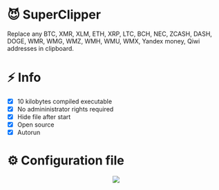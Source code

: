  
# :smiling_imp: SuperClipper
Replace any BTC, XMR, XLM, ETH, XRP, LTC, BCH, NEC, ZCASH, DASH, DOGE, WMR, WMG, WMZ, WMH, WMU, WMX, Yandex money, Qiwi addresses in clipboard.
# :zap: Info
 - [X] 10 kilobytes compiled executable
 - [X] No admininistrator rights required
 - [X] Hide file after start
 - [X] Open source
 - [X] Autorun

# :gear: Configuration file
<p align="center">
  <img src="https://i.ibb.co/BKTFNqT/devil.jpg">
</p>

